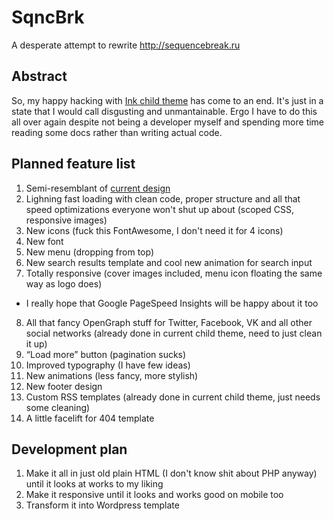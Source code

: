 # SqncBrk
A desperate attempt to rewrite http://sequencebreak.ru

## Abstract
So, my happy hacking with [Ink child theme](https://github.com/ichik/Sequence-Break) has come to an end. It's just in a state that I would call disgusting and unmantainable. Ergo I have to do this all over again despite not being a developer myself and spending more time reading some docs rather than writing actual code.

## Planned feature list
1. Semi-resemblant of [current design](http://sequencebreak.ru)
2. Lighning fast loading with clean code, proper structure and all that speed optimizations everyone won't shut up about (scoped CSS, responsive images)
3. New icons (fuck this FontAwesome, I don't need it for 4 icons)
4. New font
5. New menu (dropping from top)
6. New search results template and cool new animation for search input
7. Totally responsive (cover images included, menu icon floating the same way as logo does)
  * I really hope that Google PageSpeed Insights will be happy about it too
8. All that fancy OpenGraph stuff for Twitter, Facebook, VK and all other social networks (already done in current child theme, need to just clean it up)
9. “Load more” button (pagination sucks)
10. Improved typography (I have few ideas)
11. New animations (less fancy, more stylish)
12. New footer design
13. Custom RSS templates (already done in current child theme, just needs some cleaning)
14. A little facelift for 404 template

## Development plan
1. Make it all in just old plain HTML (I don't know shit about PHP anyway) until it looks at works to my liking
2. Make it responsive until it looks and works good on mobile too
3. Transform it into Wordpress template
